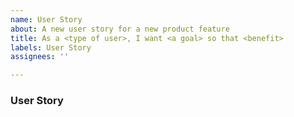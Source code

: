 ```yaml
---
name: User Story
about: A new user story for a new product feature
title: As a <type of user>, I want <a goal> so that <benefit>
labels: User Story
assignees: ''

---
```


### **User Story <Title>**

### **Acceptance criteria:**

-[] Criterion 1
-[] Criterion 2
-[] Criterion 3

### **Definition of done**
